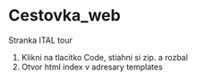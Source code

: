 # Cestovka_web
 Stranka ITAL tour
1. Klikni na tlacitko Code, stiahni si zip. a rozbal
2. Otvor html index v adresary templates
